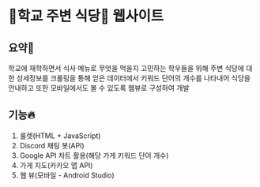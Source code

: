 :school:학교 주변 식당:fork_and_knife:  웹사이트
===

요약:stars:
---
학교에 재학하면서 식사 메뉴로 무엇을 먹을지 고민하는 학우들을 위해 주변 식당에 대한 상세정보를 크롤링을 통해 얻은 데이터에서 키워드 단어의 개수를 나타내어 식당을 안내하고 또한 모바일에서도 볼 수 있도록 웹뷰로 구성하여 개발

기능:fire:
---
1. 룰렛(HTML + JavaScript) 
2. Discord 채팅 봇(API)
3. Google API 차트 활용(해당 가게 키워드 단어 개수)
4. 가게 지도(카카오 맵 API)
5. 웹 뷰(모바일 - Android Studio)
